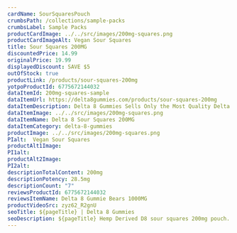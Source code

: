 ```yaml
---
cardName: SourSquaresPouch
crumbsPath: /collections/sample-packs
crumbsLabel: Sample Packs
productCardImage: ../../src/images/200mg-squares.png
productCardImageAlt: Vegan Sour Squares
title: Sour Squares 200MG
discountedPrice: 14.99
originalPrice: 19.99
displayedDiscount: SAVE $5
outOfStock: true
productLink: /products/sour-squares-200mg
yotpoProductId: 6775672144032
dataItemId: 200mg-squares-sample
dataItemUrl: https://delta8gummies.com/products/sour-squares-200mg
dataItemDescription: Delta 8 Gummies Sells Only the Most Quality Delta 8 THC Vegan Sour Squares Fully Formulated from Hemp. These products are 2018 Federal Farm Bill Legal.
dataItemImage: ../../src/images/200mg-squares.png
dataItemName: Delta 8 Sour Squares 200MG
dataItemCategory: delta-8-gummies
productImage: ../../src/images/200mg-squares.png
PIalt:  Vegan Sour Squares
productAlt1Image: 
PI1alt: 
productAlt2Image: 
PI2alt: 
descriptionTotalContent: 200mg
descriptionPotency: 28.5mg
descriptionCount: "7"
reviewsProductId: 6775672144032
reviewsItemName: Delta 8 Gummie Bears 1000MG
productVideoSrc: zyz62_R2gnU
seoTitle: ${pageTitle} | Delta 8 Gummies
seoDescription: ${pageTitle} Hemp Derived D8 sour squares 200mg pouch. Delta-8 Edibles 2018 Fedral Farm Bill legal. Consume Delta 8 thc sour squares gummies Responsibly.
---
```

